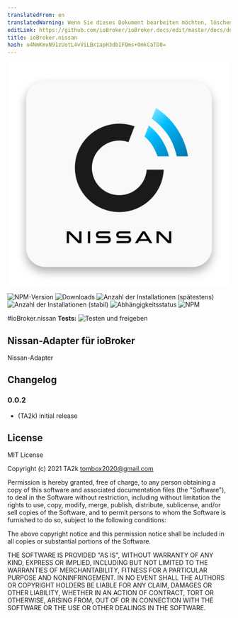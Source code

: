 ```yaml
---
translatedFrom: en
translatedWarning: Wenn Sie dieses Dokument bearbeiten möchten, löschen Sie bitte das Feld "translationsFrom". Andernfalls wird dieses Dokument automatisch erneut übersetzt
editLink: https://github.com/ioBroker/ioBroker.docs/edit/master/docs/de/adapterref/iobroker.nissan/README.md
title: ioBroker.nissan
hash: u4NmKmxN91zUotL4vViLBxiapH3dbIFQms+0mkCaTD8=
---
```

![Logo](../../../en/adapterref/iobroker.nissan/admin/nissan.png)

![NPM-Version](https://img.shields.io/npm/v/iobroker.nissan.svg)
![Downloads](https://img.shields.io/npm/dm/iobroker.nissan.svg)
![Anzahl der Installationen (spätestens)](https://iobroker.live/badges/nissan-installed.svg)
![Anzahl der Installationen (stabil)](https://iobroker.live/badges/nissan-stable.svg)
![Abhängigkeitsstatus](https://img.shields.io/david/TA2k/iobroker.nissan.svg)
![NPM](https://nodei.co/npm/iobroker.nissan.png?downloads=true)

#ioBroker.nissan
**Tests:** ![Testen und freigeben](https://github.com/TA2k/ioBroker.nissan/workflows/Test%20and%20Release/badge.svg)

## Nissan-Adapter für ioBroker
Nissan-Adapter

## Changelog

### 0.0.2
* (TA2k) initial release

## License
MIT License

Copyright (c) 2021 TA2k <tombox2020@gmail.com>

Permission is hereby granted, free of charge, to any person obtaining a copy
of this software and associated documentation files (the "Software"), to deal
in the Software without restriction, including without limitation the rights
to use, copy, modify, merge, publish, distribute, sublicense, and/or sell
copies of the Software, and to permit persons to whom the Software is
furnished to do so, subject to the following conditions:

The above copyright notice and this permission notice shall be included in all
copies or substantial portions of the Software.

THE SOFTWARE IS PROVIDED "AS IS", WITHOUT WARRANTY OF ANY KIND, EXPRESS OR
IMPLIED, INCLUDING BUT NOT LIMITED TO THE WARRANTIES OF MERCHANTABILITY,
FITNESS FOR A PARTICULAR PURPOSE AND NONINFRINGEMENT. IN NO EVENT SHALL THE
AUTHORS OR COPYRIGHT HOLDERS BE LIABLE FOR ANY CLAIM, DAMAGES OR OTHER
LIABILITY, WHETHER IN AN ACTION OF CONTRACT, TORT OR OTHERWISE, ARISING FROM,
OUT OF OR IN CONNECTION WITH THE SOFTWARE OR THE USE OR OTHER DEALINGS IN THE
SOFTWARE.